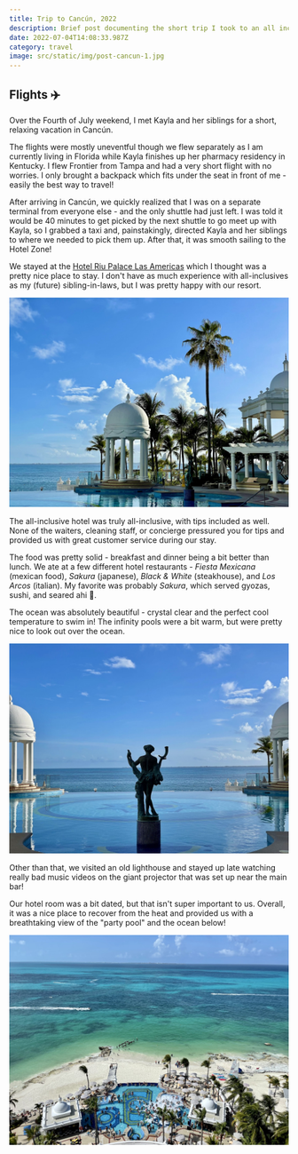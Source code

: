 ```yaml
---
title: Trip to Cancún, 2022
description: Brief post documenting the short trip I took to an all inclusive resort in Cancún with Kayla's siblings.
date: 2022-07-04T14:08:33.987Z
category: travel
image: src/static/img/post-cancun-1.jpg
---
```


## Flights ✈️

Over the Fourth of July weekend, I met Kayla and her siblings for a short, relaxing vacation in Cancún.

The flights were mostly uneventful though we flew separately as I am currently living in Florida while Kayla finishes up her pharmacy residency in Kentucky. I flew Frontier from Tampa and had a very short flight with no worries. I only brought a backpack which fits under the seat in front of me - easily the best way to travel!

After arriving in Cancún, we quickly realized that I was on a separate terminal from everyone else - and the only shuttle had just left. I was told it would be 40 minutes to get picked by the next shuttle to go meet up with Kayla, so I grabbed a taxi and, painstakingly, directed Kayla and her siblings to where we needed to pick them up. After that, it was smooth sailing to the Hotel Zone!

We stayed at the [Hotel Riu Palace Las Americas](https://www.riu.com/en/hotel/mexico/cancun/hotel-riu-palace-las-americas/) which I thought was a pretty nice place to stay. I don't have as much experience with all-inclusives as my (future) sibling-in-laws, but I was pretty happy with our resort.

<img src="./cancun-2.jpg" alt="View of the infinity pool, some palm trees, and the ocean">

The all-inclusive hotel was truly all-inclusive, with tips included as well. None of the waiters, cleaning staff, or concierge pressured you for tips and provided us with great customer service during our stay.

The food was pretty solid - breakfast and dinner being a bit better than lunch. We ate at a few different hotel restaurants - _Fiesta Mexicana_ (mexican food), _Sakura_ (japanese), _Black & White_ (steakhouse), and _Los Arcos_ (italian). My favorite was probably _Sakura_, which served gyozas, sushi, and seared ahi 🤤.

The ocean was absolutely beautiful - crystal clear and the perfect cool temperature to swim in! The infinity pools were a bit warm, but were pretty nice to look out over the ocean.

<img src="./cancun-1.jpg" alt="Statue in an infinity pool overlooking the ocean">

Other than that, we visited an old lighthouse and stayed up late watching really bad music videos on the giant projector that was set up near the main bar!

Our hotel room was a bit dated, but that isn't super important to us. Overall, it was a nice place to recover from the heat and provided us with a breathtaking view of the "party pool" and the ocean below!

<img src="./cancun-3.jpg" alt="View from the hotel room, overlooking the party pool and the bright blue ocean waves">

